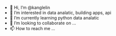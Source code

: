 - 👋 Hi, I’m @kanglelin
- 👀 I’m interested in data analatic, building apps, api
- 🌱 I’m currently learning python data analatic 
- 💞️ I’m looking to collaborate on ...
- 📫 How to reach me ...

<!---
kanglelin/kanglelin is a ✨ special ✨ repository because its `README.md` (this file) appears on your GitHub profile.
You can click the Preview link to take a look at your changes.
--->
